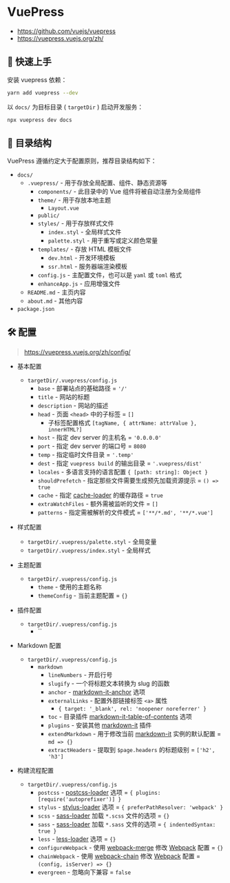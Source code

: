 # VuePress

- <https://github.com/vuejs/vuepress>
- <https://vuepress.vuejs.org/zh/>

## 🚀 快速上手

安装 vuepress 依赖：

```sh
yarn add vuepress --dev
```

以 `docs/` 为目标目录 ( `targetDir` ) 启动开发服务：

```sh
npx vuepress dev docs
```

## 📂 目录结构

VuePress 遵循约定大于配置原则，推荐目录结构如下：

- `docs/`
  - `.vuepress/` - 用于存放全局配置、组件、静态资源等
    - `components/` - 此目录中的 Vue 组件将被自动注册为全局组件
    - `theme/` - 用于存放本地主题
      - `Layout.vue`
    - `public/`
    - `styles/` - 用于存放样式文件
      - `index.styl` - 全局样式文件
      - `palette.styl` - 用于重写或定义颜色常量
    - `templates/` - 存放 HTML 模板文件
      - `dev.html` - 开发环境模板
      - `ssr.html` - 服务器端渲染模板
    - `config.js` - 主配置文件，也可以是 `yaml` 或 `toml` 格式
    - `enhanceApp.js` - 应用增强文件
  - `README.md` - 主页内容
  - `about.md` - 其他内容
- `package.json`

## 🛠 配置

> <https://vuepress.vuejs.org/zh/config/>

- 基本配置
  - `targetDir/.vuepress/config.js`
    - `base` - 部署站点的基础路径 = `'/'`
    - `title` - 网站的标题
    - `description` - 网站的描述
    - `head` - 页面 `<head>` 中的子标签 = `[]`
      - 子标签配置格式 `[tagName, { attrName: attrValue }, innerHTML?]`
    - `host` - 指定 dev server 的主机名 = `'0.0.0.0'`
    - `port` - 指定 dev server 的端口号 = `8080`
    - `temp` - 指定临时文件目录 = `'.temp'`
    - `dest` - 指定 `vuepress build` 的输出目录 = `'.vuepress/dist'`
    - `locales` - 多语言支持的语言配置 `{ [path: string]: Object }`
    - `shouldPrefetch` - 指定那些文件需要生成预先加载资源提示 = `() => true`
    - `cache` - 指定 [cache-loader] 的缓存路径 = `true`
    - `extraWatchFiles` - 额外需被监听的文件 = `[]`
    - `patterns` - 指定需被解析的文件模式 = `['**/*.md', '**/*.vue']`

- 样式配置
  - `targetDir/.vuepress/palette.styl` - 全局变量
  - `targetDir/.vuepress/index.styl` - 全局样式

- 主题配置
  - `targetDir/.vuepress/config.js`
    - `theme` - 使用的主题名称
    - `themeConfig` - 当前主题配置 = `{}`

- 插件配置
  - `targetDir/.vuepress/config.js`
    - ``

- Markdown 配置
  - `targetDir/.vuepress/config.js`
    - `markdown`
      - `lineNumbers` - 开启行号
      - `slugify` - 一个将标题文本转换为 slug 的函数
      - `anchor` - [markdown-it-anchor] 选项
      - `externalLinks` - 配置外部链接标签 `<a>` 属性
        - `{ target: '_blank', rel: 'noopener noreferrer' }`
      - `toc` - 目录插件 [markdown-it-table-of-contents] 选项
      - `plugins` - 安装其他 [markdown-it] 插件
      - `extendMarkdown` - 用于修改当前 [markdown-it] 实例的默认配置 = `md => {}`
      - `extractHeaders` - 提取到 `$page.headers` 的标题级别 = `['h2', 'h3']`

- 构建流程配置
  - `targetDir/.vuepress/config.js`
    - `postcss` - [postcss-loader] 选项 = `{ plugins: [require('autoprefixer')] }`
    - `stylus` - [stylus-loader] 选项 = `{ preferPathResolver: 'webpack' }`
    - `scss` - [sass-loader] 加载 `*.scss` 文件的选项 = `{}`
    - `sass` - [sass-loader] 加载 `*.sass` 文件的选项 = `{ indentedSyntax: true }`
    - `less` - [less-loader] 选项 = `{}`
    - `configureWebpack` - 使用 [webpack-merge] 修改 [Webpack] 配置 = `{}`
    - `chainWebpack` - 使用 [webpack-chain] 修改 [Webpack] 配置 = `(config, isServer) => {}`
    - `evergreen` - 忽略向下兼容 = `false`

[cache-loader]: <https://github.com/webpack-contrib/cache-loader>
[markdown-it]: <https://github.com/markdown-it/markdown-it>
[markdown-it-anchor]: <https://github.com/valeriangalliat/markdown-it-anchor>
[markdown-it-table-of-contents]: <https://github.com/Oktavilla/markdown-it-table-of-contents>
[postcss-loader]: <https://github.com/postcss/postcss-loader>
[stylus-loader]: <https://github.com/shama/stylus-loader>
[sass-loader]: <https://github.com/webpack-contrib/sass-loader>
[less-loader]: <https://github.com/webpack-contrib/less-loader>
[Webpack]: <https://webpack.docschina.org/configuration/>
[webpack-merge]: <https://github.com/survivejs/webpack-merge>
[webpack-chain]: <https://github.com/neutrinojs/webpack-chain>

